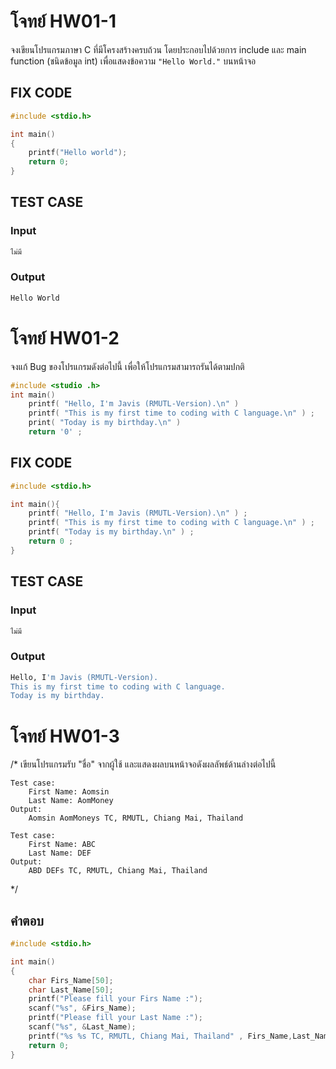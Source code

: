 # โจทย์ HW01-1
จงเขียนโปรแกรมภาษา C ที่มีโครงสร้างครบถ้วน โดยประกอบไปด้วยการ include และ main function (ชนิดข้อมูล int) เพื่อแสดงข้อความ `"Hello World."` บนหน้าจอ

## FIX CODE
```c
#include <stdio.h>

int main()
{
    printf("Hello world");
    return 0;
}
```

## TEST CASE
### Input
```bash
ไม่มี
```
### Output
```bash
Hello World
```



# โจทย์ HW01-2
จงแก้ Bug ของโปรแกรมดังต่อไปนี้ เพื่อให้โปรแกรมสามารถรันได้ตามปกติ

```c++
#include <studio .h>
int main() 
    printf( "Hello, I'm Javis (RMUTL-Version).\n" ) 
    printf( "This is my first time to coding with C language.\n" ) ;
    print( "Today is my birthday.\n" ) 
    return '0' ;
```

## FIX CODE
```c
#include <stdio.h>

int main(){
    printf( "Hello, I'm Javis (RMUTL-Version).\n" ) ;
    printf( "This is my first time to coding with C language.\n" ) ;
    printf( "Today is my birthday.\n" ) ;
    return 0 ;
}
```

## TEST CASE
### Input
```bash
ไม่มี
```
### Output
```bash
Hello, I'm Javis (RMUTL-Version).
This is my first time to coding with C language.
Today is my birthday.
```

# โจทย์ HW01-3
/*
    เขียนโปรแกรมรับ "ชื่อ" จากผู้ใช้ และแสดงผลบนหน้าจอดังผลลัพธ์ด้านล่างต่อไปนี้ 
    
    Test case:
        First Name: Aomsin
        Last Name: AomMoney
    Output:
        Aomsin AomMoneys TC, RMUTL, Chiang Mai, Thailand

    Test case:
        First Name: ABC
        Last Name: DEF
    Output:
        ABD DEFs TC, RMUTL, Chiang Mai, Thailand
*/

## คำตอบ 
```c
#include <stdio.h>

int main()
{
    char Firs_Name[50];
    char Last_Name[50];
    printf("Please fill your Firs Name :");
    scanf("%s", &Firs_Name);
    printf("Please fill your Last Name :");
    scanf("%s", &Last_Name);
    printf("%s %s TC, RMUTL, Chiang Mai, Thailand" , Firs_Name,Last_Name);
    return 0;
}

```
